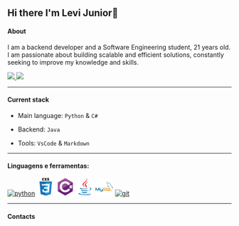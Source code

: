 ## Hi there I'm Levi Junior👋
 
#### About

I am a backend developer and a Software Engineering student, 21 years old. I am passionate about building scalable and efficient solutions, constantly seeking to improve my knowledge and skills.
 
<div>
<a href="https://github.com/juniorlevi11">
<img height="180em" src="https://github-readme-stats.vercel.app/api/top-langs/?username=juniorlevi11&layout=compact&langs_count=16&theme=dark">
<img height="180em" src="https://github-readme-stats.vercel.app/api?username=juniorlevi11&show_icons=true&theme=dark"></a>
</div>

---

#### Current stack

- Main language:  `Python` & `C#`

- Backend: `Java`

- Tools: `VsCode` & `Markdown`

---

#### Linguagens e ferramentas:

<p align="left">
<a href="https://www.python.org/" target="_blank"><img src="https://upload.wikimedia.org/wikipedia/commons/thumb/0/0a/Python.svg/1024px-Python.svg.png" alt="python" width="40" height="40"/></a>
<a href="https://www.w3schools.com/css/" target="_blank" rel="noreferrer"><img src="https://raw.githubusercontent.com/devicons/devicon/master/icons/css3/css3-original-wordmark.svg" alt="css3" width="40" height="40"/></a>
<a href="https://www.w3schools.com/cs/" target="_blank" rel="noreferrer"><img src="https://raw.githubusercontent.com/devicons/devicon/master/icons/csharp/csharp-original.svg" alt="csharp" width="40" height="40"/></a>
<a href="https://www.java.com" target="_blank" rel="noreferrer"><img src="https://raw.githubusercontent.com/devicons/devicon/master/icons/java/java-original.svg" alt="java" width="40" height="40"/></a>
<a href="https://www.mysql.com/" target="_blank" rel="noreferrer"><img src="https://raw.githubusercontent.com/devicons/devicon/master/icons/mysql/mysql-original-wordmark.svg" alt="mysql" width="40" height="40"/></a>
<a href="https://git-scm.com/" target="_blank" rel="noreferrer"><img src="https://www.vectorlogo.zone/logos/git-scm/git-scm-icon.svg" alt="git" width="40" height="40"/></a>
</p>

---

#### Contacts
 
<div>

